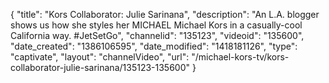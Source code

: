 {
    "title": "Kors Collaborator: Julie Sarinana",
    "description": "An L.A. blogger shows us how she styles her MICHAEL Michael Kors in a casually-cool California way. #JetSetGo",
    "channelid": "135123",
    "videoid": "135600",
    "date_created": "1386106595",
    "date_modified": "1418181126",
    "type": "captivate",
    "layout": "channelVideo",
    "url": "\/michael-kors-tv\/kors-collaborator-julie-sarinana\/135123-135600"
}